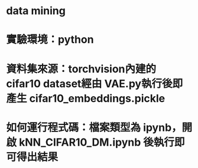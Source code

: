 # data mining
# 實驗環境：python
# 資料集來源：torchvision內建的 cifar10 dataset經由 VAE.py執行後即產生 cifar10_embeddings.pickle
# 如何運行程式碼：檔案類型為 ipynb，開啟 kNN_CIFAR10_DM.ipynb 後執行即可得出結果
